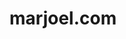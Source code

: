 # marjoel.com

<!--
1. git clone https://github.com/marjoel/marjoel.com
2. npm install
3. bower install
4. grunt prod
5. console 1: grunt dev
6. console 2: npm start
7. http://localhost:1992-->
